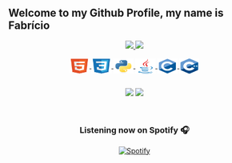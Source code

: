## Welcome to my Github Profile, my name is Fabrício

<div align="center">
  <a href="https://github.com/Faranha300">
  <img height="180em" src="https://github-readme-stats-faranha300.vercel.app/api?username=Faranha300&show_icons=true&theme=dark&include_all_commits=true&count_private=true"/>
  <img height="180em" src="https://github-readme-stats-faranha300.vercel.app/api/top-langs/?username=Faranha300&layout=compact&langs_count=7&theme=dark"/>
</div>
<div style="display: inline_block" align="center"><br>
  <img align="center" height="30" width="40" src="https://github.com/devicons/devicon/blob/master/icons/html5/html5-original.svg">
  <img align="center" height="30" width="40" src="https://github.com/devicons/devicon/blob/master/icons/css3/css3-original.svg">
  <img align="center" height="30" width="40" src="https://github.com/devicons/devicon/blob/master/icons/python/python-original.svg">
  <img align="center" height="30" width="40" src="https://github.com/devicons/devicon/blob/master/icons/java/java-original.svg">
  <img align="center" height="30" width="40" src="https://github.com/devicons/devicon/blob/master/icons/c/c-original.svg">
  <img align="center" height="30" width="40" src="https://github.com/devicons/devicon/blob/master/icons/cplusplus/cplusplus-original.svg">
</div>

##

<div align="center"> 
  <a href = "mailto:fabricioaranha1@gmail.com"><img src="https://img.shields.io/badge/-Gmail-%23333?style=for-the-badge&logo=gmail&logoColor=white" target="_blank"></a>
  <a href="www.linkedin.com/in/fabrício-aranha" target="_blank"><img src="https://img.shields.io/badge/-LinkedIn-%230077B5?style=for-the-badge&logo=linkedin&logoColor=white" target="_blank"></a> 
 </div>

&nbsp;<div align="center">
  ### Listening now on Spotify 🎧
  [![Spotify](https://novatorem-two-mocha.vercel.app/api/spotify?background_color=0d1117&border_color=ffffff)](https://open.spotify.com/user/3yp3kv7y1ei309vlza7ps1131)
</div>
